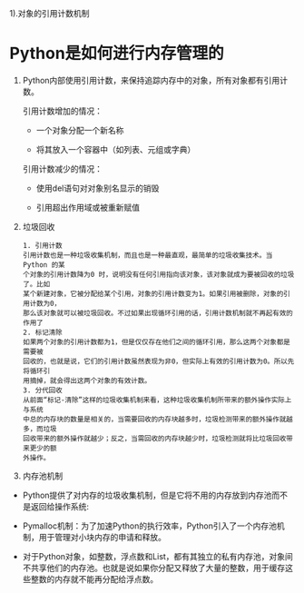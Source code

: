 1).对象的引用计数机制

# Python是如何进行内存管理的

1. Python内部使用引用计数，来保持追踪内存中的对象，所有对象都有引用计数。

   引用计数增加的情况：

   * 一个对象分配一个新名称

   * 将其放入一个容器中（如列表、元组或字典）

   引用计数减少的情况：

   * 使用del语句对对象别名显示的销毁

   * 引用超出作用域或被重新赋值

2. 垃圾回收

   ```
   1. 引用计数
   引用计数也是一种垃圾收集机制，而且也是一种最直观，最简单的垃圾收集技术。当Python 的某
   个对象的引用计数降为0 时，说明没有任何引用指向该对象，该对象就成为要被回收的垃圾了。比如
   某个新建对象，它被分配给某个引用，对象的引用计数变为1。如果引用被删除，对象的引用计数为0，
   那么该对象就可以被垃圾回收。不过如果出现循环引用的话，引用计数机制就不再起有效的作用了
   2. 标记清除
   如果两个对象的引用计数都为1，但是仅仅存在他们之间的循环引用，那么这两个对象都是需要被
   回收的，也就是说，它们的引用计数虽然表现为非0，但实际上有效的引用计数为0。所以先将循环引
   用摘掉，就会得出这两个对象的有效计数。
   3. 分代回收
   从前面“标记-清除”这样的垃圾收集机制来看，这种垃圾收集机制所带来的额外操作实际上与系统
   中总的内存块的数量是相关的，当需要回收的内存块越多时，垃圾检测带来的额外操作就越多，而垃圾
   回收带来的额外操作就越少；反之，当需回收的内存块越少时，垃圾检测就将比垃圾回收带来更少的额
   外操作。
   ```

3. 内存池机制

* Python提供了对内存的垃圾收集机制，但是它将不用的内存放到内存池而不是返回给操作系统:

* Pymalloc机制：为了加速Python的执行效率，Python引入了一个内存池机制，用于管理对小块内存的申请和释放。

* 对于Python对象，如整数，浮点数和List，都有其独立的私有内存池，对象间不共享他们的内存池。也就是说如果你分配又释放了大量的整数，用于缓存这些整数的内存就不能再分配给浮点数。